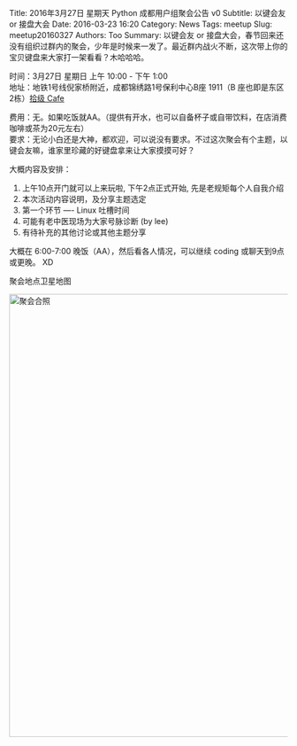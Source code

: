 Title: 2016年3月27日 星期天 Python 成都用户组聚会公告 v0
Subtitle: 以键会友 or 接盘大会
Date: 2016-03-23 16:20
Category: News
Tags: meetup
Slug: meetup20160327
Authors: Too
Summary: 以键会友 or 接盘大会，春节回来还没有组织过群内的聚会，少年是时候来一发了。最近群内战火不断，这次带上你的宝贝键盘来大家打一架看看？木哈哈哈。 

时间：3月27日 星期日 上午 10:00 - 下午 1:00  
地址：地铁1号线倪家桥附近，成都锦绣路1号保利中心B座 1911（B 座也即是东区2栋）[拾级 Cafe](http://www.dianping.com/shop/57939072)


费用：无。如果吃饭就AA。（提供有开水，也可以自备杯子或自带饮料，在店消费咖啡或茶为20元左右）  
要求：无论小白还是大神，都欢迎，可以说没有要求。不过这次聚会有个主题，以键会友嘛，谁家里珍藏的好键盘拿来让大家摸摸可好？    

大概内容及安排：    
1. 上午10点开门就可以上来玩啦, 下午2点正式开始, 先是老规矩每个人自我介绍    
2. 本次活动内容说明，及分享主题选定    
3. 第一个环节 —- Linux 吐槽时间    
4. 可能有老中医现场为大家号脉诊断 (by lee)    
5. 有待补充的其他讨论或其他主题分享

大概在 6:00-7:00 晚饭（AA），然后看各人情况，可以继续 coding 或聊天到9点或更晚。 XD

聚会地点卫星地图    
<div class=text-center><img src=/img/10f_map.png width=800 alt=聚会合照></div>

